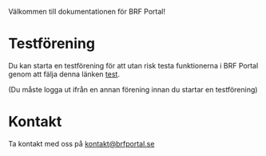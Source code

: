 
Välkommen till dokumentationen för BRF Portal!

# Testförening

Du kan starta en testförening för att utan risk testa funktionerna i BRF Portal genom att fälja denna länken [test](https://app.brfportal.se/#/login?test=true).

(Du måste logga ut ifrån en annan förening innan du startar en testförening)

# Kontakt

Ta kontakt med oss på [kontakt@brfportal.se](kontakt@brfportal.se)